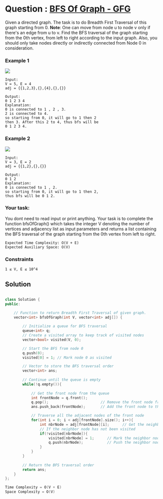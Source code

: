# Question : [BFS Of Graph - GFG](https://www.geeksforgeeks.org/problems/bfs-traversal-of-graph/1)

Given a directed graph. The task is to do Breadth First Traversal of this graph starting from 0.
**Note**: One can move from node u to node v only if there's an edge from u to v. Find the BFS traversal of the graph starting from the 0th vertex, from left to right according to the input graph. Also, you should only take nodes directly or indirectly connected from Node 0 in consideration.

### Example 1

![](https://media.geeksforgeeks.org/img-practice/PROD/addEditProblem/700217/Web/Other/e0eb5630-5d6c-493a-9b1e-d16d40f10b01_1685086421.png)

```plaintext
Input:
V = 5, E = 4
adj = {{1,2,3},{},{4},{},{}}

Output: 
0 1 2 3 4
Explanation: 
0 is connected to 1 , 2 , 3.
2 is connected to 4.
so starting from 0, it will go to 1 then 2
then 3. After this 2 to 4, thus bfs will be
0 1 2 3 4.
```

### Example 2

![](https://media.geeksforgeeks.org/img-practice/PROD/addEditProblem/700217/Web/Other/001e9e35-da68-4024-b1d3-e34944188a1e_1685086422.png)

```plaintext
Input:
V = 3, E = 2
adj = {{1,2},{},{}}

Output: 
0 1 2
Explanation:
0 is connected to 1 , 2.
so starting from 0, it will go to 1 then 2,
thus bfs will be 0 1 2. 
```
### Your task:
You dont need to read input or print anything. Your task is to complete the function bfsOfGraph() which takes the integer V denoting the number of vertices and adjacency list as input parameters and returns  a list containing the BFS traversal of the graph starting from the 0th vertex from left to right.

```plaintext
Expected Time Complexity: O(V + E)
Expected Auxiliary Space: O(V)
```

### Constraints

`1 ≤ V, E ≤ 10^4`


## Solution 

```Cpp

class Solution {
public:

    // Function to return Breadth First Traversal of given graph.
    vector<int> bfsOfGraph(int V, vector<int> adj[]) {
        
        // Initialize a queue for BFS traversal
        queue<int> q;
        // Create a visited array to keep track of visited nodes
        vector<bool> visited(V, 0);

        // Start the BFS from node 0
        q.push(0);
        visited[0] = 1; // Mark node 0 as visited

        // Vector to store the BFS traversal order
        vector<int> ans;
        
        // Continue until the queue is empty
        while(!q.empty()){
            
            // Get the front node from the queue
            int frontNode = q.front();
            q.pop();                        // Remove the front node from the queue
            ans.push_back(frontNode);       // Add the front node to the answer

            // Traverse all the adjacent nodes of the front node
            for(int i = 0; i < adj[frontNode].size(); i++){
                int nbrNode = adj[frontNode][i];      // Get the neighbor node
                // If the neighbor node has not been visited
                if(!visited[nbrNode]){
                    visited[nbrNode] = 1;      // Mark the neighbor node as visited
                    q.push(nbrNode);           // Push the neighbor node to the queue
                }
            }
        }
        
        // Return the BFS traversal order
        return ans;
    }
};

Time Complexity = O(V + E)
Space Complexity = O(V)
```